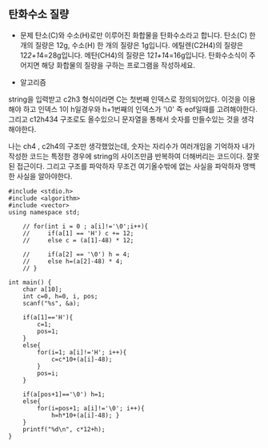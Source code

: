 ## 탄화수소 질량

* 문제 
탄소(C)와 수소(H)로만 이루어진 화합물을 탄화수소라고 합니다.
탄소(C) 한 개의 질량은 12g, 수소(H) 한 개의 질량은 1g입니다. 에틸렌(C2H4)의 질량은 12*2+1*4=28g입니다.
메탄(CH4)의 질량은 12*1+1*4=16g입니다.
탄화수소식이 주어지면 해당 화합물의 질량을 구하는 프로그램을 작성하세요.


* 알고리즘

string을 입력받고 c2h3 형식이라면 C는 첫번째 인덱스로 정의되어있다. 이것을 이용해야 하고 인덱스 1이 h일경우와 h+1번째의 인덱스가 '\0' 즉 eof일때를 고려해야한다. 
그리고 c12h434 구조로도 올수있으니 문자열을 통해서 숫자를 만들수있는 것을 생각해야한다.

나는 ch4 , c2h4의 구조만 생각했었는데, 숫자는 자리수가 여러개임을 기억하자
내가 작성한 코드는 특정한 경우에 string의 사이즈만큼 반복하여 더해버리는 코드이다. 
잘못된 접근이다. 
그리고 구조를 파악하자 
무조건 여기올수밖에 없는 사실을 파악하자
명백한 사실을 알아야한다. 


```
#include <stdio.h>
#include <algorithm>
#include <vector>
using namespace std;

    // for(int i = 0 ; a[i]!='\0';i++){
    //     if(a[1] == 'H') c += 12;
    //     else c = (a[1]-48) * 12;

    //     if(a[2] == '\0') h = 4;
    //     else h=(a[2]-48) * 4;
    // }
    
int main() {
    char a[10];
	int c=0, h=0, i, pos;
	scanf("%s", &a);

	if(a[1]=='H'){
		c=1;
		pos=1;
	}
	else{
		for(i=1; a[i]!='H'; i++){
			c=c*10+(a[i]-48);
		}
		pos=i;
	}

	if(a[pos+1]=='\0') h=1;
	else{
		for(i=pos+1; a[i]!='\0'; i++){
			h=h*10+(a[i]-48); }
	}
	printf("%d\n", c*12+h);	
}
```